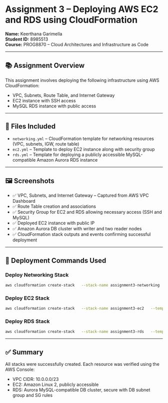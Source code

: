
# Assignment 3 – Deploying AWS EC2 and RDS using CloudFormation

**Name:** Keerthana Garimella  
**Student ID:** 8985513  
**Course:** PROG8870 – Cloud Architectures and Infrastructure as Code

---

## 📚 Assignment Overview

This assignment involves deploying the following infrastructure using AWS CloudFormation:

- VPC, Subnets, Route Table, and Internet Gateway  
- EC2 instance with SSH access  
- MySQL RDS instance with public access  

---

## 🧾 Files Included

- `networking.yml` – CloudFormation template for networking resources (VPC, subnets, IGW, route table)  
- `ec2.yml` – Template to deploy EC2 instance along with security group  
- `rds.yml` – Template for deploying a publicly accessible MySQL-compatible Amazon Aurora RDS instance  

---

## 🖼️ Screenshots

- ✅ VPC, Subnets, and Internet Gateway – Captured from AWS VPC Dashboard
- ✅ Route Table creation and associations  
- ✅ Security Group for EC2 and RDS allowing necessary access (SSH and MySQL)  
- ✅ Deployed EC2 instance with public IP  
- ✅ Amazon Aurora DB cluster with writer and two reader nodes  
- ✅ CloudFormation stack outputs and events confirming successful deployment  

---

## 🚀 Deployment Commands Used

### Deploy Networking Stack
```bash
aws cloudformation create-stack   --stack-name assignment3-networking   --template-body file://networking.yml   --capabilities CAPABILITY_NAMED_IAM
```

### Deploy EC2 Stack
```bash
aws cloudformation create-stack   --stack-name assignment3-ec2   --template-body file://ec2.yml   --capabilities CAPABILITY_NAMED_IAM   --parameters     ParameterKey=AMI,ParameterValue=ami-0cbbe2c6a1bb2ad63     ParameterKey=InstanceType,ParameterValue=t2.micro
```

### Deploy RDS Stack
```bash
aws cloudformation create-stack   --stack-name assignment3-rds   --template-body file://rds.yml   --capabilities CAPABILITY_NAMED_IAM   --parameters     ParameterKey=DBUsername,ParameterValue=admin     ParameterKey=DBPassword,ParameterValue=Password123!
```

---

## ✅ Summary

All stacks were successfully created. Each resource was verified using the AWS Console:  
- VPC CIDR: 10.0.0.0/23  
- EC2: Amazon Linux 2, publicly accessible  
- RDS: Aurora MySQL-compatible DB cluster, secure with DB subnet group and SG rules  


